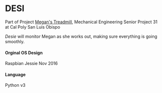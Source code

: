 # DESI
Part of Project <u>Megan's Treadmill</u>, Mechanical Engineering Senior Project 31 at Cal Poly San Luis Obispo

<i>Desie</i> will monitor Megan as she works out, making sure everything is going smoothly.
<h4>Orginal OS Design</h4>Raspbian Jessie Nov 2016
<h4>Language</h4> Python v3
